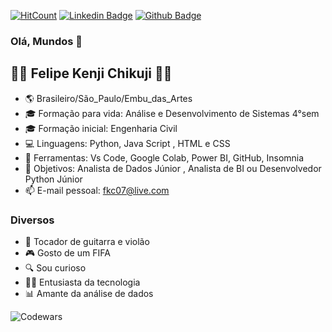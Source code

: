 [![HitCount](http://hits.dwyl.com/Chikuji/https://githubcom/Chikuji.svg)](http://hits.dwyl.com/Chikuji/https://githubcom/Chikuji)
[![Linkedin Badge](https://img.shields.io/badge/-LinkedIn-blue?style=flat-square&logo=Linkedin&logoColor=white&link=https://www.linkedin.com/in/felipe-kenji-chikuji)](https://www.linkedin.com/in/felipe-kenji-chikuji)
[![Github Badge](https://img.shields.io/badge/-SiteTeste-000?style=flat-square&logo=Github&logoColor=white&link=https://chikuji.github.io/site-fkc)](https://chikuji.github.io/site-fkc)



### Olá, Mundos 👋

## 👨‍💻 Felipe Kenji Chikuji 👨‍💻 

- 🌎 Brasileiro/São_Paulo/Embu_das_Artes
- 🎓 Formação para vida: Análise e Desenvolvimento de Sistemas 4°sem
- 🎓 Formação inicial: Engenharia Civil
- 💻 Linguagens: Python, Java Script , HTML e CSS 
- 🔨 Ferramentas: Vs Code, Google Colab, Power BI, GitHub, Insomnia
- 🏦 Objetivos: Analista de Dados Júnior , Analista de BI ou Desenvolvedor Python Júnior
- 📫 E-mail pessoal: fkc07@live.com

### Diversos

- 🎸 Tocador de guitarra e violão
- 🎮 Gosto de um FIFA
- 🔍 Sou curioso
- 👨‍💻 Entusiasta da tecnologia
- 📊 Amante da análise de dados

![Codewars](https://www.codewars.com/users/Chikuji/badges/small)
